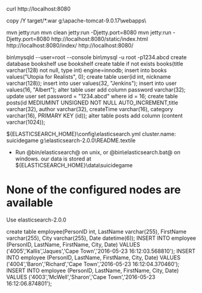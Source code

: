 curl http://localhost:8080

copy /Y target/*.war g:\apache-tomcat-9.0.17\webapps\

mvn jetty:run
mvn clean jetty:run -Djetty.port=8080
mvn jetty:run -Djetty.port=8080
http://localhost:8080/static/index.html
http://localhost:8080/index/
http://localhost:8080/

bin\mysqld --user=root --console
bin\mysql -u root -p1234.abcd
create database bookshelf
use bookshelf
create table if not exists books(title varchar(128) not null, type int) engine=innodb;
insert into books values("Utopia for Realists", 0);
create table user(id int, nickname varchar(128));
insert into user values(32, "Jenkins");
insert into user values(16, "Albert");
alter table user add column password varchar(32);
update user set password = "1234.abcd" where id = 16;
create table posts(id MEDIUMINT UNSIGNED NOT NULL AUTO_INCREMENT,title varchar(32), author varchar(32), createTime varchar(16), category varchar(16), PRIMARY KEY (id));
alter table posts add column (content varchar(1024));

${ELASTICSEARCH_HOME}\config\elasticsearch.yml
cluster.name: suicidegame
g:\elasticsearch-2.0.0\README.textile
* Run @bin/elasticsearch@ on unix, or @bin\elasticsearch.bat@ on windows.
our data is stored at ${ELASTICSEARCH_HOME}\data\suicidegame
# None of the configured nodes are available
Use elasticsearch-2.0.0

create table employee(PersonID int, LastName varchar(255), FirstName varchar(255), City varchar(255), Date datetime(6));
INSERT INTO employee (PersonID, LastName, FirstName, City, Date) VALUES ('4005','Kallis','Jaques','Cape Town','2016-05-23 16:12:03.568810');
INSERT INTO employee (PersonID, LastName, FirstName, City, Date) VALUES ('4004','Baron','Richard','Cape Town','2016-05-23 16:12:04.370460');
INSERT INTO employee (PersonID, LastName, FirstName, City, Date) VALUES ('4003','McWell','Sharon','Cape Town','2016-05-23 16:12:06.874801');
